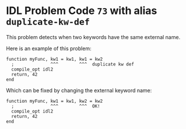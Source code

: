 # IDL Problem Code `73` with alias `duplicate-kw-def`

<!--@include: ./severity/execution_error.md-->

This problem detects when two keywords have the same external name.

Here is an example of this problem:

```idl{1,2}
function myFunc, kw1 = kw1, kw1 = kw2
  ;              ^^^        ^^^  duplicate kw def
  compile_opt idl2
  return, 42
end
```

Which can be fixed by changing the external keyword name:

```idl{1,2}
function myFunc, kw1 = kw1, kw2 = kw2
  ;              ^^^        ^^^  OK!
  compile_opt idl2
  return, 42
end
```
